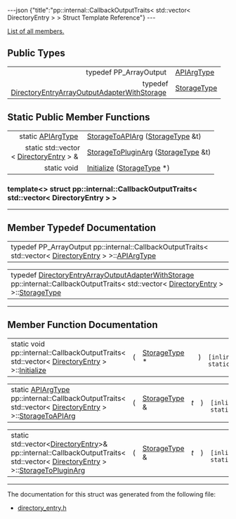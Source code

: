 ---json {"title":"pp::internal::CallbackOutputTraits&lt; std::vector&lt; DirectoryEntry &gt; &gt; Struct Template Reference"} ---

[List of all members.](/docs/native-client/pepper_stable/cpp/structpp_1_1internal_1_1_callback_output_traits_3_01std_1_1vector_3_01_directory_entry_01_4_01_4-members/)

Public Types
------------

<table><tbody><tr class="odd"><td style="text-align: right;">typedef PP_ArrayOutput </td><td><a href="/docs/native-client/pepper_stable/cpp/structpp_1_1internal_1_1_callback_output_traits_3_01std_1_1vector_3_01_directory_entry_01_4_01_4#a91af145a82c147adbeaed69c3e6c3ab3" class="el">APIArgType</a></td></tr><tr class="even"><td style="text-align: right;">typedef<br />
<a href="/docs/native-client/pepper_stable/cpp/classpp_1_1internal_1_1_directory_entry_array_output_adapter_with_storage/" class="el">DirectoryEntryArrayOutputAdapterWithStorage</a> </td><td><a href="/docs/native-client/pepper_stable/cpp/structpp_1_1internal_1_1_callback_output_traits_3_01std_1_1vector_3_01_directory_entry_01_4_01_4#a5c78dd88ade2f1f6282605f9a3f2949d" class="el">StorageType</a></td></tr></tbody></table>

Static Public Member Functions
------------------------------

<table><tbody><tr class="odd"><td style="text-align: right;">static <a href="/docs/native-client/pepper_stable/cpp/structpp_1_1internal_1_1_callback_output_traits_3_01std_1_1vector_3_01_directory_entry_01_4_01_4#a91af145a82c147adbeaed69c3e6c3ab3" class="el">APIArgType</a> </td><td><a href="/docs/native-client/pepper_stable/cpp/structpp_1_1internal_1_1_callback_output_traits_3_01std_1_1vector_3_01_directory_entry_01_4_01_4#a57c9b5014e6ab62dcd28da5bb017aa48" class="el">StorageToAPIArg</a> (<a href="/docs/native-client/pepper_stable/cpp/structpp_1_1internal_1_1_callback_output_traits_3_01std_1_1vector_3_01_directory_entry_01_4_01_4#a5c78dd88ade2f1f6282605f9a3f2949d" class="el">StorageType</a> &amp;t)</td></tr><tr class="even"><td style="text-align: right;">static std::vector<br />
&lt; <a href="/docs/native-client/pepper_stable/cpp/classpp_1_1_directory_entry/" class="el">DirectoryEntry</a> &gt; &amp; </td><td><a href="/docs/native-client/pepper_stable/cpp/structpp_1_1internal_1_1_callback_output_traits_3_01std_1_1vector_3_01_directory_entry_01_4_01_4#a1363bd4ed9b123454c6e9e7a5a062e69" class="el">StorageToPluginArg</a> (<a href="/docs/native-client/pepper_stable/cpp/structpp_1_1internal_1_1_callback_output_traits_3_01std_1_1vector_3_01_directory_entry_01_4_01_4#a5c78dd88ade2f1f6282605f9a3f2949d" class="el">StorageType</a> &amp;t)</td></tr><tr class="odd"><td style="text-align: right;">static void </td><td><a href="/docs/native-client/pepper_stable/cpp/structpp_1_1internal_1_1_callback_output_traits_3_01std_1_1vector_3_01_directory_entry_01_4_01_4#ae5cefe7c63f50e354c27085ecf2b1355" class="el">Initialize</a> (<a href="/docs/native-client/pepper_stable/cpp/structpp_1_1internal_1_1_callback_output_traits_3_01std_1_1vector_3_01_directory_entry_01_4_01_4#a5c78dd88ade2f1f6282605f9a3f2949d" class="el">StorageType</a> *)</td></tr></tbody></table>

### template&lt;&gt; struct pp::internal::CallbackOutputTraits&lt; std::vector&lt; DirectoryEntry &gt; &gt;

------------------------------------------------------------------------

Member Typedef Documentation
----------------------------

<span id="a91af145a82c147adbeaed69c3e6c3ab3" class="anchor" style="margin: 0;"></span>

<table><tbody><tr class="odd"><td>typedef PP_ArrayOutput pp::internal::CallbackOutputTraits&lt; std::vector&lt; <a href="/docs/native-client/pepper_stable/cpp/classpp_1_1_directory_entry/" class="el">DirectoryEntry</a> &gt; &gt;::<a href="/docs/native-client/pepper_stable/cpp/structpp_1_1internal_1_1_callback_output_traits_3_01std_1_1vector_3_01_directory_entry_01_4_01_4#a91af145a82c147adbeaed69c3e6c3ab3" class="el">APIArgType</a></td></tr></tbody></table>

<span id="a5c78dd88ade2f1f6282605f9a3f2949d" class="anchor" style="margin: 0;"></span>

<table><tbody><tr class="odd"><td>typedef <a href="/docs/native-client/pepper_stable/cpp/classpp_1_1internal_1_1_directory_entry_array_output_adapter_with_storage/" class="el">DirectoryEntryArrayOutputAdapterWithStorage</a> pp::internal::CallbackOutputTraits&lt; std::vector&lt; <a href="/docs/native-client/pepper_stable/cpp/classpp_1_1_directory_entry/" class="el">DirectoryEntry</a> &gt; &gt;::<a href="/docs/native-client/pepper_stable/cpp/structpp_1_1internal_1_1_callback_output_traits_3_01std_1_1vector_3_01_directory_entry_01_4_01_4#a5c78dd88ade2f1f6282605f9a3f2949d" class="el">StorageType</a></td></tr></tbody></table>

------------------------------------------------------------------------

Member Function Documentation
-----------------------------

<span id="ae5cefe7c63f50e354c27085ecf2b1355" class="anchor" style="margin: 0;"></span>

<table><tbody><tr class="odd"><td>static void pp::internal::CallbackOutputTraits&lt; std::vector&lt; <a href="/docs/native-client/pepper_stable/cpp/classpp_1_1_directory_entry/" class="el">DirectoryEntry</a> &gt; &gt;::<a href="/docs/native-client/pepper_stable/cpp/structpp_1_1internal_1_1_callback_output_traits_3_01std_1_1vector_3_01_directory_entry_01_4_01_4#ae5cefe7c63f50e354c27085ecf2b1355" class="el">Initialize</a></td><td>(</td><td><a href="/docs/native-client/pepper_stable/cpp/structpp_1_1internal_1_1_callback_output_traits_3_01std_1_1vector_3_01_directory_entry_01_4_01_4#a5c78dd88ade2f1f6282605f9a3f2949d" class="el">StorageType</a> * </td><td></td><td>)</td><td><code> [inline, static]</code></td></tr></tbody></table>

<span id="a57c9b5014e6ab62dcd28da5bb017aa48" class="anchor" style="margin: 0;"></span>

<table><tbody><tr class="odd"><td>static <a href="/docs/native-client/pepper_stable/cpp/structpp_1_1internal_1_1_callback_output_traits_3_01std_1_1vector_3_01_directory_entry_01_4_01_4#a91af145a82c147adbeaed69c3e6c3ab3" class="el">APIArgType</a> pp::internal::CallbackOutputTraits&lt; std::vector&lt; <a href="/docs/native-client/pepper_stable/cpp/classpp_1_1_directory_entry/" class="el">DirectoryEntry</a> &gt; &gt;::<a href="/docs/native-client/pepper_stable/cpp/structpp_1_1internal_1_1_callback_output_traits_3_01std_1_1vector_3_01_directory_entry_01_4_01_4#a57c9b5014e6ab62dcd28da5bb017aa48" class="el">StorageToAPIArg</a></td><td>(</td><td><a href="/docs/native-client/pepper_stable/cpp/structpp_1_1internal_1_1_callback_output_traits_3_01std_1_1vector_3_01_directory_entry_01_4_01_4#a5c78dd88ade2f1f6282605f9a3f2949d" class="el">StorageType</a> &amp; </td><td><em>t</em></td><td>)</td><td><code> [inline, static]</code></td></tr></tbody></table>

<span id="a1363bd4ed9b123454c6e9e7a5a062e69" class="anchor" style="margin: 0;"></span>

<table><tbody><tr class="odd"><td>static std::vector&lt;<a href="/docs/native-client/pepper_stable/cpp/classpp_1_1_directory_entry/" class="el">DirectoryEntry</a>&gt;&amp; pp::internal::CallbackOutputTraits&lt; std::vector&lt; <a href="/docs/native-client/pepper_stable/cpp/classpp_1_1_directory_entry/" class="el">DirectoryEntry</a> &gt; &gt;::<a href="/docs/native-client/pepper_stable/cpp/structpp_1_1internal_1_1_callback_output_traits_3_01std_1_1vector_3_01_directory_entry_01_4_01_4#a1363bd4ed9b123454c6e9e7a5a062e69" class="el">StorageToPluginArg</a></td><td>(</td><td><a href="/docs/native-client/pepper_stable/cpp/structpp_1_1internal_1_1_callback_output_traits_3_01std_1_1vector_3_01_directory_entry_01_4_01_4#a5c78dd88ade2f1f6282605f9a3f2949d" class="el">StorageType</a> &amp; </td><td><em>t</em></td><td>)</td><td><code> [inline, static]</code></td></tr></tbody></table>

------------------------------------------------------------------------

The documentation for this struct was generated from the following file:

-   <a href="/docs/native-client/pepper_stable/cpp/directory__entry_8h/" class="el">directory_entry.h</a>
